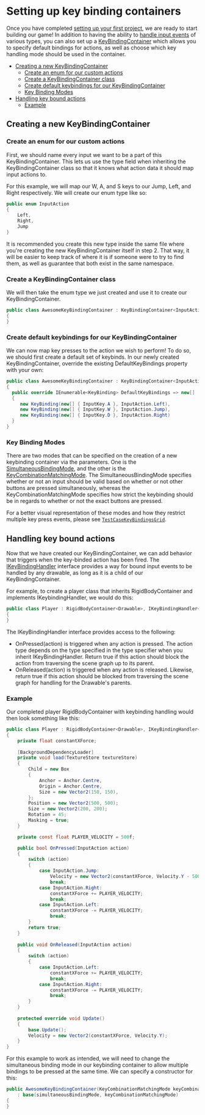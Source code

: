 # Setting up key binding containers

Once you have completed [setting up your first project](https://github.com/ppy/osu-framework/wiki/Setting-up-your-first-project), we are ready to start building our game! In addition to having the ability to [handle input events](https://github.com/ppy/osu-framework/wiki/Handling-input-events) of various types, you can also set up a [KeyBindingContainer](https://github.com/ppy/osu-framework/blob/master/osu.Framework/Input/Bindings/KeyBindingContainer.cs) which allows you to specify default bindings for actions, as well as choose which key handling mode should be used in the container.

* [Creating a new KeyBindingContainer](https://github.com/ppy/osu-framework/wiki/Setting-up-key-binding-containers#creating-a-new-keybindingcontainer)
  * [Create an enum for our custom actions](https://github.com/ppy/osu-framework/wiki/Setting-up-key-binding-containers#create-an-enum-for-our-custom-actions)
  * [Create a KeyBindingContainer class](https://github.com/ppy/osu-framework/wiki/Setting-up-key-binding-containers#create-a-keybindingcontainer-class)
  * [Create default keybindings for our KeyBindingContainer](https://github.com/ppy/osu-framework/wiki/Setting-up-key-binding-containers#create-default-keybindings-for-our-keybindingcontainer)
  * [Key Binding Modes](https://github.com/ppy/osu-framework/wiki/Setting-up-key-binding-containers#key-binding-modes)
* [Handling key bound actions](https://github.com/ppy/osu-framework/wiki/Setting-up-key-binding-containers#handling-key-bound-actions)
  * [Example](https://github.com/ppy/osu-framework/wiki/Setting-up-key-binding-containers#example)

## Creating a new KeyBindingContainer
### Create an enum for our custom actions
First, we should name every input we want to be a part of this KeyBindingContainer. This lets us use the type field when inheriting the KeyBindingContainer<T> class so that it knows what action data it should map input actions to.

For this example, we will map our W, A, and S keys to our Jump, Left, and Right respectively. We will create our enum type like so:
```csharp
public enum InputAction
{    
    Left,
    Right,
    Jump
}
```
It is recommended you create this new type inside the same file where you're creating the new KeyBindingContainer itself in step 2. That way, it will be easier to keep track of where it is if someone were to try to find them, as well as guarantee that both exist in the same namespace.
### Create a KeyBindingContainer class
We will then take the enum type we just created and use it to create our KeyBindingContainer. 
```csharp
public class AwesomeKeyBindingContainer : KeyBindingContainer<InputAction>
{
}
```
### Create default keybindings for our KeyBindingContainer
We can now map key presses to the action we wish to perform! To do so, we should first create a default set of keybinds. In our newly created KeyBindingContainer, override the existing DefaultKeyBindings property with your own:
```csharp
public class AwesomeKeyBindingContainer : KeyBindingContainer<InputAction>
{
  public override IEnumerable<KeyBinding> DefaultKeyBindings => new[]
  {
     new KeyBinding(new[] { InputKey.A }, InputAction.Left),
     new KeyBinding(new[] { InputKey.W }, InputAction.Jump),
     new KeyBinding(new[] { InputKey.D }, InputAction.Right)
  }
}
```

### Key Binding Modes

There are two modes that can be specified on the creation of a new keybinding container via the parameters. One is the [SimultaneousBindingMode](https://github.com/ppy/osu-framework/blob/e143142928ebf87a10777217ecf0d6dc45082282/osu.Framework/Input/Bindings/KeyBindingContainer.cs#L285), and the other is the [KeyCombinationMatchingMode](https://github.com/ppy/osu-framework/blob/e143142928ebf87a10777217ecf0d6dc45082282/osu.Framework/Input/Bindings/KeyCombination.cs#L316). The SimultaneousBindingMode specifies whether or not an input should be valid based on whether or not other buttons are pressed simultaneously, whereas the KeyCombinationMatchingMode specifies how strict the keybinding should be in regards to whether or not the exact buttons are pressed. 

For a better visual representation of these modes and how they restrict multiple key press events, please see [`TestCaseKeyBindingsGrid`](https://github.com/ppy/osu-framework/blob/master/osu.Framework.Tests/Visual/Input/TestSceneKeyBindingsGrid.cs).

## Handling key bound actions

Now that we have created our KeyBindingContainer, we can add behavior that triggers when the key-binded action has been fired. The [IKeyBindingHandler<T>](https://github.com/ppy/osu-framework/blob/master/osu.Framework/Input/Bindings/IKeyBindingHandler.cs) interface provides a way for bound input events to be handled by any drawable, as long as it is a child of our KeyBindingContainer.

For example, to create a player class that inherits RigidBodyContainer and implements IKeybindingHandler, we would do this:

```csharp
public class Player : RigidBodyContainer<Drawable>, IKeyBindingHandler<InputAction>
{
}
```

The IKeyBindingHandler interface provides access to the following:

* OnPressed(action) is triggered when any action is pressed. The action type depends on the type specified in the type specifier when you inherit IKeyBindingHandler<T>. Return true if this action should block the action from traversing the scene graph up to its parent.
* OnReleased(action) is triggered when any action is released. Likewise, return true if this action should be blocked from traversing the scene graph for handling for the Drawable's parents.

### Example
Our completed player RigidBodyContainer with keybinding handling would then look something like this:

```csharp
public class Player : RigidBodyContainer<Drawable>, IKeyBindingHandler<InputAction>
{
    private float constantXForce;
        
    [BackgroundDependencyLoader]
    private void load(TextureStore textureStore)
    {
        Child = new Box
        {
            Anchor = Anchor.Centre,
            Origin = Anchor.Centre,
            Size = new Vector2(150, 150),
        };
        Position = new Vector2(500, 500);
        Size = new Vector2(200, 200);
        Rotation = 45;
        Masking = true;
    }

    private const float PLAYER_VELOCITY = 500f;

    public bool OnPressed(InputAction action)
    {
        switch (action)
        {
            case InputAction.Jump:
                Velocity = new Vector2(constantXForce, Velocity.Y - 500);
                break;
            case InputAction.Right:
                constantXForce += PLAYER_VELOCITY;
                break;
            case InputAction.Left:
                constantXForce -= PLAYER_VELOCITY;
                break;
        }
        return true;
    }
        
    public void OnReleased(InputAction action)
    {
        switch (action)
        {
            case InputAction.Left:
                constantXForce += PLAYER_VELOCITY;
                break;
            case InputAction.Right:
                constantXForce -= PLAYER_VELOCITY;
                break;
        }
    }
        
    protected override void Update()
    {
        base.Update();   
        Velocity = new Vector2(constantXForce, Velocity.Y);
    }
}
```

For this example to work as intended, we will need to change the simultaneous binding mode in our keybinding container to allow multiple bindings to be pressed at the same time. We can specify a constructor for this:

```csharp
public AwesomeKeyBindingContainer(KeyCombinationMatchingMode keyCombinationMatchingMode = KeyCombinationMatchingMode.Any, SimultaneousBindingMode simultaneousBindingMode = SimultaneousBindingMode.All) 
    : base(simultaneousBindingMode, keyCombinationMatchingMode)
{
}